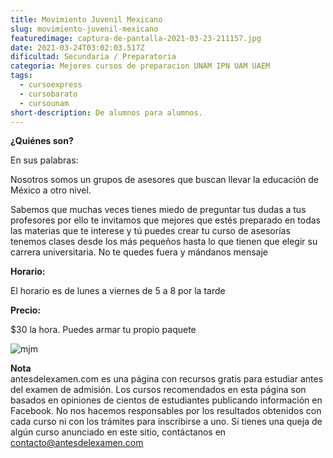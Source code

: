 ```yaml
---
title: Movimiento Juvenil Mexicano
slug: movimiento-juvenil-mexicano
featuredimage: captura-de-pantalla-2021-03-23-211157.jpg
date: 2021-03-24T03:02:03.517Z
dificultad: Secundaria / Preparatoria
categoria: Mejores cursos de preparacion UNAM IPN UAM UAEM
tags:
  - cursoexpress
  - cursobarato
  - cursounam
short-description: De alumnos para alumnos.
---
```

**¿Quiénes son?<br>**

En sus palabras:<br>

Nosotros somos un grupos de asesores que buscan llevar la educación de México a otro nivel.<br>

Sabemos que muchas veces tienes miedo de preguntar tus dudas a tus profesores por ello te invitamos que mejores que estés preparado en todas las materias que te interese y tú puedes crear tu curso de asesorías tenemos clases desde los más pequeños hasta lo que tienen que elegir su carrera universitaria. No te quedes fuera y mándanos mensaje <br>

**Horario: <br>**

El horario es de lunes a viernes de 5 a 8 por la tarde <br>

**Precio:** <br>

$30 la hora. Puedes armar tu propio paquete



![mjm](/assets/156210155_1618273348562363_5799279317729915584_n.jpg "mjm")

**Nota**<br>
antesdelexamen.com es una página con recursos gratis para estudiar antes del examen de admisión. Los cursos recomendados en esta página son basados en opiniones de cientos de estudiantes publicando información en Facebook. No nos hacemos responsables por los resultados obtenidos con cada curso ni con los trámites para inscribirse a uno. Si tienes una queja de algún curso anunciado en este sitio, contáctanos en contacto@antesdelexamen.com